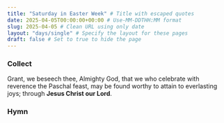 ```yaml
---
title: "Saturday in Easter Week" # Title with escaped quotes
date: 2025-04-05T00:00:00+00:00 # Use-MM-DDTHH:MM format
slug: 2025-04-05 # Clean URL using only date
layout: "days/single" # Specify the layout for these pages
draft: false # Set to true to hide the page
---
```


### Collect

Grant, we beseech thee, Almighty God, that we who celebrate with reverence the Paschal feast, may be found worthy to attain to everlasting joys; through **Jesus Christ our Lord**.


### Hymn